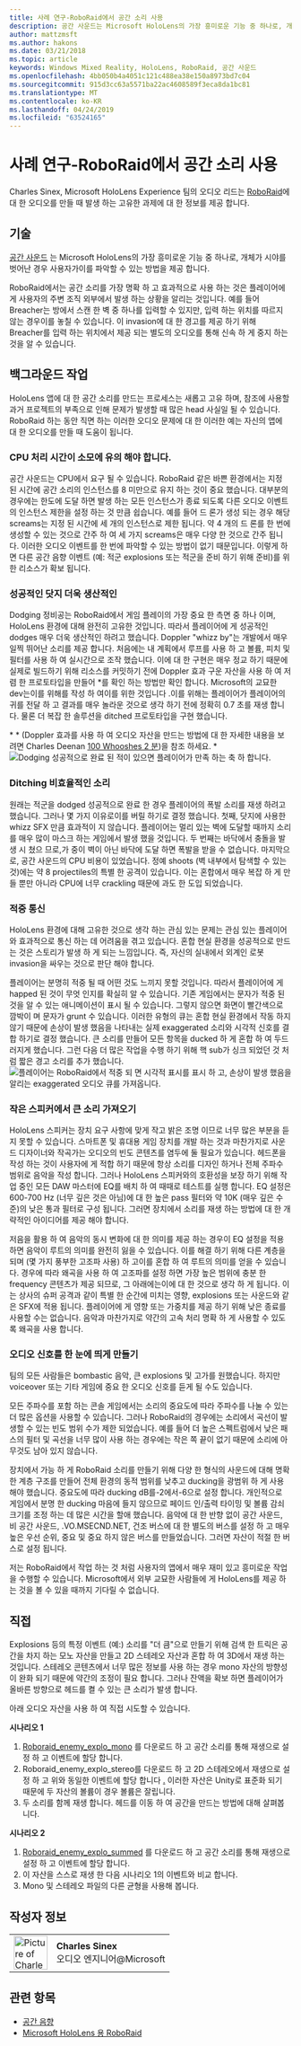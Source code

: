 ```yaml
---
title: 사례 연구-RoboRaid에서 공간 소리 사용
description: 공간 사운드는 Microsoft HoloLens의 가장 흥미로운 기능 중 하나로, 개체가 시야를 벗어난 경우 사용자가이를 파악할 수 있는 방법을 제공 합니다.
author: mattzmsft
ms.author: hakons
ms.date: 03/21/2018
ms.topic: article
keywords: Windows Mixed Reality, HoloLens, RoboRaid, 공간 사운드
ms.openlocfilehash: 4bb050b4a4051c121c488ea38e150a8973bd7c04
ms.sourcegitcommit: 915d3cc63a5571ba22ac4608589f3eca8da1bc81
ms.translationtype: MT
ms.contentlocale: ko-KR
ms.lasthandoff: 04/24/2019
ms.locfileid: "63524165"
---
```

# <a name="case-study---using-spatial-sound-in-roboraid"></a>사례 연구-RoboRaid에서 공간 소리 사용

Charles Sinex, Microsoft HoloLens Experience 팀의 오디오 리드는 [RoboRaid](https://www.microsoft.com/en-us/p/roboraid/9nblggh5fv3j)에 대 한 오디오를 만들 때 발생 하는 고유한 과제에 대 한 정보를 제공 합니다.

## <a name="the-tech"></a>기술

[공간 사운드](spatial-sound.md) 는 Microsoft HoloLens의 가장 흥미로운 기능 중 하나로, 개체가 시야를 벗어난 경우 사용자가이를 파악할 수 있는 방법을 제공 합니다.

RoboRaid에서는 공간 소리를 가장 명확 하 고 효과적으로 사용 하는 것은 플레이어에 게 사용자의 주변 조직 외부에서 발생 하는 상황을 알리는 것입니다. 예를 들어 Breacher는 방에서 스캔 한 벽 중 하나를 입력할 수 있지만, 입력 하는 위치를 따르지 않는 경우이를 놓칠 수 있습니다. 이 invasion에 대 한 경고를 제공 하기 위해 Breacher를 입력 하는 위치에서 제공 되는 별도의 오디오를 통해 신속 하 게 중지 하는 것을 알 수 있습니다.

## <a name="behind-the-scenes"></a>백그라운드 작업

HoloLens 앱에 대 한 공간 소리를 만드는 프로세스는 새롭고 고유 하며, 참조에 사용할 과거 프로젝트의 부족으로 인해 문제가 발생할 때 많은 head 사실일 될 수 있습니다. RoboRaid 하는 동안 직면 하는 이러한 오디오 문제에 대 한 이러한 예는 자신의 앱에 대 한 오디오를 만들 때 도움이 됩니다.

### <a name="be-mindful-of-taxing-the-cpu"></a>CPU 처리 시간이 소모에 유의 해야 합니다.

공간 사운드는 CPU에서 요구 될 수 있습니다. RoboRaid 같은 바쁜 환경에서는 지정 된 시간에 공간 소리의 인스턴스를 8 미만으로 유지 하는 것이 중요 했습니다. 대부분의 경우에는 한도에 도달 하면 발생 하는 모든 인스턴스가 종료 되도록 다른 오디오 이벤트의 인스턴스 제한을 설정 하는 것 만큼 쉽습니다. 예를 들어 드 론가 생성 되는 경우 해당 screams는 지정 된 시간에 세 개의 인스턴스로 제한 됩니다. 약 4 개의 드 론를 한 번에 생성할 수 있는 것으로 간주 하 여 세 가지 screams은 매우 다양 한 것으로 간주 됩니다. 이러한 오디오 이벤트를 한 번에 파악할 수 있는 방법이 없기 때문입니다. 이렇게 하면 다른 공간 음향 이벤트 (예: 적군 explosions 또는 적군을 준비 하기 위해 준비)를 위한 리소스가 확보 됩니다.

### <a name="rewarding-a-successful-dodge"></a>성공적인 닷지 더욱 생산적인

Dodging 정비공는 RoboRaid에서 게임 플레이의 가장 중요 한 측면 중 하나 이며, HoloLens 환경에 대해 완전히 고유한 것입니다. 따라서 플레이어에 게 성공적인 dodges 매우 더욱 생산적인 하려고 했습니다. Doppler "whizz by"는 개발에서 매우 일찍 뛰어난 소리를 제공 합니다. 처음에는 내 계획에서 루프를 사용 하 고 볼륨, 피치 및 필터를 사용 하 여 실시간으로 조작 했습니다. 이에 대 한 구현은 매우 정교 하기 때문에 실제로 빌드하기 위해 리소스를 커밋하기 전에 Doppler 효과 구운 자산을 사용 하 여 저렴 한 프로토타입을 만들어 *를 확인 하는 방법만 확인 합니다. Microsoft의 교묘한 dev는이를 위해를 작성 하 여이를 위한 것입니다 .이를 위해는 플레이어가 플레이어의 귀를 전달 하 고 결과를 매우 놀라운 것으로 생각 하기 전에 정확히 0.7 초를 재생 합니다. 물론 더 복잡 한 솔루션을 ditched 프로토타입을 구현 했습니다.

\* * (Doppler 효과를 사용 하 여 오디오 자산을 만드는 방법에 대 한 자세한 내용을 보려면 Charles Deenan [100 Whooshes 2 분](http://designingsound.org/2010/02/charles-deenen-special-100-whooshes-in-2-minutes/))을 참조 하세요. *
<br>
![Dodging 성공적으로 완료 된 적이 있으면 플레이어가 만족 하는 축 하 합니다.](images/successful-dodge-roboraid-500px.jpg)

### <a name="ditching-ineffective-sounds"></a>Ditching 비효율적인 소리

원래는 적군을 dodged 성공적으로 완료 한 경우 플레이어의 폭발 소리를 재생 하려고 했습니다. 그러나 몇 가지 이유로이를 버릴 하기로 결정 했습니다. 첫째, 닷지에 사용한 whizz SFX 만큼 효과적이 지 않습니다. 플레이어는 멀리 있는 벽에 도달할 때까지 소리를 매우 많이 마스크 하는 게임에서 발생 했을 것입니다. 두 번째는 바닥에서 충돌을 발생 시 쳤으 므로,가 중이 벽이 아닌 바닥에 도달 하면 폭발을 받을 수 없습니다. 마지막으로, 공간 사운드의 CPU 비용이 있었습니다. 정예 shoots (벽 내부에서 탐색할 수 있는 것)에는 약 8 projectiles의 특별 한 공격이 있습니다. 이는 혼합에서 매우 복잡 하 게 만들 뿐만 아니라 CPU에 너무 crackling 때문에 과도 한 도입 되었습니다.

### <a name="communicating-a-hit"></a>적중 통신

HoloLens 환경에 대해 고유한 것으로 생각 하는 관심 있는 문제는 관심 있는 플레이어와 효과적으로 통신 하는 데 어려움을 겪고 있습니다. 혼합 현실 환경을 성공적으로 만드는 것은 스토리가 발생 하 게 되는 느낌입니다. 즉, 자신의 실내에서 외계인 로봇 invasion을 싸우는 것으로 판단 해야 합니다.

플레이어는 분명히 적중 될 때 어떤 것도 느끼지 못할 것입니다. 따라서 플레이어에 게 happed 된 것이 무엇 인지를 확실히 알 수 있습니다. 기존 게임에서는 문자가 적중 된 것을 알 수 있는 애니메이션이 표시 될 수 있습니다. 그렇지 않으면 화면이 빨간색으로 깜박이 며 문자가 grunt 수 있습니다. 이러한 유형의 큐는 혼합 현실 환경에서 작동 하지 않기 때문에 손상이 발생 했음을 나타내는 실제 exaggerated 소리와 시각적 신호를 결합 하기로 결정 했습니다. 큰 소리를 만들어 모든 항목을 ducked 하 게 혼합 하 여 두드러지게 했습니다. 그런 다음 더 많은 작업을 수행 하기 위해 핵 sub가 싱크 되었던 것 처럼 짧은 경고 소리를 추가 했습니다. 
<br>
![플레이어는 RoboRaid에서 적중 되 면 시각적 표시를 표시 하 고, 손상이 발생 했음을 알리는 exaggerated 오디오 큐를 가져옵니다.](images/player-hit-roboraid-500px.jpg)

### <a name="getting-big-sound-from-small-speakers"></a>작은 스피커에서 큰 소리 가져오기

HoloLens 스피커는 장치 요구 사항에 맞게 작고 밝은 조명 이므로 너무 많은 부분을 듣지 못할 수 있습니다. 스마트폰 및 휴대용 게임 장치를 개발 하는 것과 마찬가지로 사운드 디자이너와 작곡가는 오디오의 빈도 콘텐츠를 염두에 둘 필요가 있습니다. 헤드폰을 작성 하는 것이 사용자에 게 적합 하기 때문에 항상 소리를 디자인 하거나 전체 주파수 범위로 음악을 작성 합니다. 그러나 HoloLens 스피커와의 호환성을 보장 하기 위해 작업 중인 모든 DAW 마스터에 EQ를 배치 하 여 때때로 테스트를 실행 합니다. EQ 설정은 600-700 Hz (너무 깊은 것은 아님)에 대 한 높은 pass 필터와 약 10K (매우 깊은 수준)의 낮은 통과 필터로 구성 됩니다. 그러면 장치에서 소리를 재생 하는 방법에 대 한 개략적인 아이디어를 제공 해야 합니다.

저음을 활용 하 여 음악의 동시 변화에 대 한 의미를 제공 하는 경우이 EQ 설정을 적용 하면 음악이 루트의 의미를 완전히 잃을 수 있습니다. 이를 해결 하기 위해 다른 계층을 되며 (몇 가지 풍부한 고조파 사용) 하 고이를 혼합 하 여 루트의 의미를 얻을 수 있습니다. 경우에 따라 왜곡을 사용 하 여 고조파를 설정 하면 가장 높은 범위에 충분 한 frequency 콘텐츠가 제공 되므로, 그 아래에는이에 대 한 것으로 생각 하 게 됩니다. 이는 상사의 슈퍼 공격과 같이 특별 한 순간에 미치는 영향, explosions 또는 사운드와 같은 SFX에 적용 됩니다. 플레이어에 게 영향 또는 가중치를 제공 하기 위해 낮은 종료를 사용할 수는 없습니다. 음악과 마찬가지로 약간의 고속 처리 명확 하 게 사용할 수 있도록 왜곡을 사용 합니다.

### <a name="making-your-audio-cues-stand-out"></a>오디오 신호를 한 눈에 띄게 만들기

팀의 모든 사람들은 bombastic 음악, 큰 explosions 및 고가를 원했습니다. 하지만 voiceover 또는 기타 게임에 중요 한 오디오 신호를 듣게 될 수도 있습니다.

모든 주파수를 포함 하는 콘솔 게임에서는 소리의 중요도에 따라 주파수를 나눌 수 있는 더 많은 옵션을 사용할 수 있습니다. 그러나 RoboRaid의 경우에는 소리에서 곡선이 발생할 수 있는 빈도 범위 수가 제한 되었습니다. 예를 들어 더 높은 스펙트럼에서 낮은 패스의 필터 및 곡선을 너무 많이 사용 하는 경우에는 작은 쪽 끝이 없기 때문에 소리에 아무것도 남아 있지 않습니다.

장치에서 가능 하 게 RoboRaid 소리를 만들기 위해 다양 한 형식의 사운드에 대해 명확한 계층 구조를 만들어 전체 환경의 동적 범위를 낮추고 ducking을 광범위 하 게 사용 해야 했습니다. 중요도에 따라 ducking dB를-2에서-6으로 설정 합니다. 개인적으로 게임에서 분명 한 ducking 마음에 들지 않으므로 페이드 인/출력 타이밍 및 볼륨 감쇠 크기를 조정 하는 데 많은 시간을 할애 했습니다. 음악에 대 한 반향 없이 공간 사운드, 비 공간 사운드, .VO.MSECND.NET, 건조 버스에 대 한 별도의 버스를 설정 하 고 매우 높은 우선 순위, 중요 및 중요 하지 않은 버스를 만들었습니다. 그러면 자산이 적절 한 버스로 설정 됩니다.

저는 RoboRaid에서 작업 하는 것 처럼 사용자의 앱에서 매우 재미 있고 흥미로운 작업을 수행할 수 있습니다. Microsoft에서 외부 교묘한 사람들에 게 HoloLens를 제공 하는 것을 볼 수 있을 때까지 기다릴 수 없습니다.

## <a name="do-it-yourself"></a>직접

Explosions 등의 특정 이벤트 (예:) 소리를 "더 큼"으로 만들기 위해 검색 한 트릭은 공간을 차지 하는 모노 자산을 만들고 2D 스테레오 자산과 혼합 하 여 3D에서 재생 하는 것입니다. 스테레오 콘텐츠에서 너무 많은 정보를 사용 하는 경우 mono 자산의 방향성이 완화 되기 때문에 약간의 조정이 필요 합니다. 그러나 잔액을 확보 하면 플레이어가 올바른 방향으로 헤드를 켤 수 있는 큰 소리가 발생 합니다.

아래 오디오 자산을 사용 하 여 직접 시도할 수 있습니다.

**시나리오 1**
1. [Roboraid_enemy_explo_mono](images/roboraid-enemy-explo-mono.wav) 를 다운로드 하 고 공간 소리를 통해 재생으로 설정 하 고 이벤트에 할당 합니다.
2. Roboraid_enemy_explo_stereo를 다운로드 하 고 2D 스테레오에서 재생으로 설정 하 고 위와 동일한 이벤트에 할당 합니다 [.](images/roboraid-enemy-explo-stereo.wav) 이러한 자산은 Unity로 표준화 되기 때문에 두 자산의 볼륨이 경우 볼륨은 잘립니다.
3. 두 소리를 함께 재생 합니다. 헤드를 이동 하 여 공간을 만드는 방법에 대해 살펴봅니다.

**시나리오 2**
1. [Roboraid_enemy_explo_summed](images/roboraid-enemy-explo-summed.wav) 를 다운로드 하 고 공간 소리를 통해 재생으로 설정 하 고 이벤트에 할당 합니다.
2. 이 자산을 스스로 재생 한 다음 시나리오 1의 이벤트와 비교 합니다.
3. Mono 및 스테레오 파일의 다른 균형을 사용해 봅니다.

## <a name="about-the-author"></a>작성자 정보

<table style="border-collapse:collapse">
<tr>
<td style="border-style: none" width="60px"><img alt="Picture of Charles Sinex" width="60" height="60" src="images/genericusertile.jpg"></td>
<td style="border-style: none"><b>Charles Sinex</b><br>오디오 엔지니어@Microsoft</td>
</tr>
</table>

## <a name="see-also"></a>관련 항목
* [공간 음향](spatial-sound.md)
* [Microsoft HoloLens 용 RoboRaid](https://www.microsoft.com/en-us/p/roboraid/9nblggh5fv3j)

